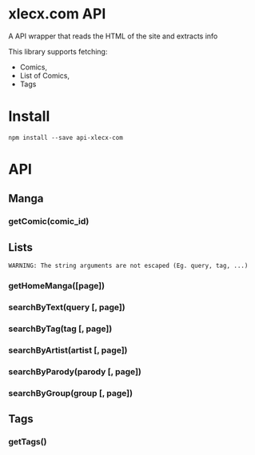 # xlecx.com API
A API wrapper that reads the HTML of the site and extracts info

This library supports fetching:
- Comics,
- List of Comics, 
- Tags

# Install
``` npm install --save api-xlecx-com ```
# API

## Manga
### getComic(comic_id)

## Lists
``` WARNING: The string arguments are not escaped (Eg. query, tag, ...) ```  
  
### getHomeManga([page])
### searchByText(query [, page])
### searchByTag(tag [, page])
### searchByArtist(artist [, page])
### searchByParody(parody [, page])
### searchByGroup(group [, page])

## Tags
### getTags()

